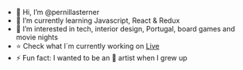 
- 👋 Hi, I’m @pernillasterner
- 🌱 I’m currently learning Javascript, React & Redux
- 🍿 I’m interested in tech, interior design, Portugal, board games and movie nights
- ⭐️ Check what I´m currently working on [Live](https://pernillasterner.netlify.app/)
- ⚡ Fun fact: I wanted to be an 🎤 artist when I grew up
